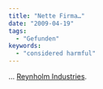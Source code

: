 ```yaml
---
title: "Nette Firma…"
date: "2009-04-19"
tags:
  - "Gefunden"
keywords:
  - "considered harmful"
---
```


… [Reynholm Industries](http://www.reynholm.co.uk/).
